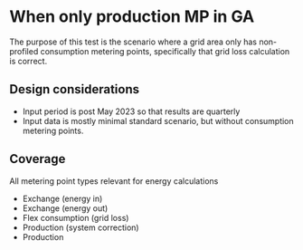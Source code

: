 # When only production MP in GA

The purpose of this test is the scenario where a grid area only has non-profiled consumption metering points,
specifically that grid loss calculation is correct.

## Design considerations

- Input period is post May 2023 so that results are quarterly
- Input data is mostly minimal standard scenario, but without consumption metering points.

## Coverage

All metering point types relevant for energy calculations

- Exchange (energy in)
- Exchange (energy out)
- Flex consumption (grid loss)
- Production (system correction)
- Production
